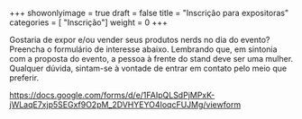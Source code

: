 +++
showonlyimage = true
draft = false
title = "Inscrição para expositoras"
categories = [ "Inscrição"]
weight = 0
+++

Gostaria de expor e/ou vender seus produtos nerds no dia do evento? Preencha o formulário de interesse abaixo. Lembrando que, em sintonia com a proposta do evento, a pessoa à frente do stand deve ser uma mulher. Qualquer dúvida, sintam-se à vontade de entrar em contato pelo meio que preferir.

https://docs.google.com/forms/d/e/1FAIpQLSdPjMPxK-jWLaqE7xjp5SEGxf9O2pM_2DVHYEYO4IoqcFUJMg/viewform